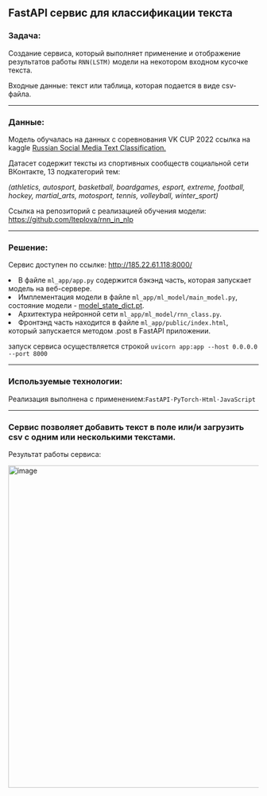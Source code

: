 <h2>FastAPI сервис для классификации текста</h2>
<h3>Задача:</h3>
<p>Создание сервиса, который выполняет применение и отображение результатов работы <code>RNN(LSTM)</code> модели на некотором входном кусочке текста.</p>
<p>Входные данные: текст или таблица, которая подается в виде csv-файла.</p>
<hr>
<h3>Данные:</h3>
<p>Модель обучалась на данных с соревнования VK CUP 2022 ссылка на kaggle <a href="https://www.kaggle.com/datasets/mikhailma/russian-social-media-text-classification/data">Russian Social Media Text Classification.</a>
<p>Датасет содержит тексты из спортивных сообществ социальной сети ВКонтакте, 13 подкатегорий тем:</p>
<i>(athletics, autosport, basketball, boardgames, esport, extreme, football, hockey, martial_arts, motosport, tennis, volleyball, winter_sport)</i>
</p>

<p>Ссылка на репозиторий с реализацией обучения модели: <a href=https://github.com/lteplova/rnn_in_nlp>https://github.com/lteplova/rnn_in_nlp</a></p>
<hr>
<h3>Решение:</h3>
<p>
Сервис доступен по ссылке: <a href="http://185.22.61.118:8000/">http://185.22.61.118:8000/</a>
<li>В файле <code>ml_app/app.py</code> содержится бэкэнд часть, которая запускает модель на веб-сервере.</li>
<li>Имплементация модели в файле <code>ml_app/ml_model/main_model.py</code>, состояние модели - <a href = "https://drive.google.com/file/d/1SECK0p2jrfBuhSRl4_o_BmH5eLcsSGY3/view?usp=drive_link">model_state_dict.pt</a>.<br>
</li>
<li>Архитектура нейронной сети <code>ml_app/ml_model/rnn_class.py</code>.</li>
<li>Фронтэнд часть находится в файле <code>ml_app/public/index.html</code>, который запускается методом .post в FаstAPI приложении.</li>
<p>запуск сервиса осуществляется строкой <code>uvicorn app:app --host 0.0.0.0 --port 8000</code></p>
</p>
<hr>
<h3>Используемые технологии:</h3>
Реализация выполнена с применением:<code>FastAPI&#183;PyTorch&#183;Html&#183;JavaScript</code>
<hr>
<h3>Сервис позволяет добавить текст в поле или/и загрузить csv с одним или несколькими текстами.</h3>
<p>Результат работы сервиса:</p>
 
<img width="648" alt="image" src="https://github.com/lteplova/RNN_Classification_FasAPI/assets/38242392/cb25e6ed-a096-4b2d-8645-8ea1e29c9f17">

